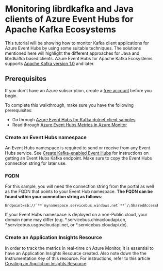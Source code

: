 # Monitoring librdkafka and Java clients of Azure Event Hubs for Apache Kafka Ecosystems

This tutorial will be showing how to monitor Kafka client applications for Azure Event Hubs by using some suitable techniques. The solutions mentioned here will highlight the different approaches for Java and librdkafka based clients. Azure Event Hubs for Apache Kafka Ecosystems supports [Apache Kafka version 1.0](https://kafka.apache.org/10/documentation.html) and later. 

## Prerequisites

If you don't have an Azure subscription, create a [free account](https://azure.microsoft.com/free/?ref=microsoft.com&utm_source=microsoft.com&utm_medium=docs&utm_campaign=visualstudio) before you begin.

To complete this walkthrough, make sure you have the following prerequisites:

- Go through [Azure Event Hubs for Kafka dotnet client samples](https://github.com/Azure/azure-event-hubs-for-kafka/tree/master/quickstart/dotnet)
- Read through  [Azure Event Hubs Metrics in Azure Monitor](https://docs.microsoft.com/en-us/azure/event-hubs/event-hubs-metrics-azure-monitor)

### Create an Event Hubs namespace

An Event Hubs namespace is required to send or receive from any Event Hubs service. See [Create Kafka-enabled Event Hubs](https://docs.microsoft.com/azure/event-hubs/event-hubs-create-kafka-enabled) for instructions on getting an Event Hubs Kafka endpoint. Make sure to copy the Event Hubs connection string for later use.

### FQDN

For this sample, you will need the connection string from the portal as well as the FQDN that points to your Event Hub namespace. **The FQDN can be found within your connection string as follows**:

```
Endpoint=sb://`**`mynamespace.servicebus.windows.net`**`/;SharedAccessKeyName=XXXXXX;SharedAccessKey=XXXXXX
```

If your Event Hubs namespace is deployed on a non-Public cloud, your domain name may differ (e.g. *.servicebus.chinacloudapi.cn, *.servicebus.usgovcloudapi.net, or *.servicebus.cloudapi.de).

### Create an Application Insights Resource

In order to track the metrics in real-time on Azure Monitor, it is essential to have an Application Insights Resource created. Also note down the the Instrumentation Key of this resource. For instructions, refer to this article [Creating an Appliction Insights Resource](https://docs.microsoft.com/en-us/azure/azure-monitor/app/create-new-resource).

